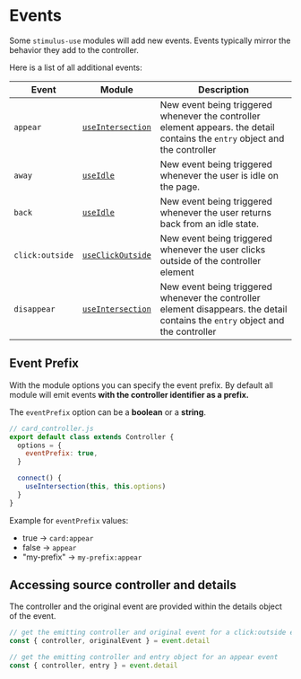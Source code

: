 # Events

Some `stimulus-use` modules will add new events. Events typically mirror the behavior they add to the controller.

Here is a list of all additional events:

| Event |Module | Description |
|-------|-------|-------------|
|`appear`|[`useIntersection`](./docs/use-intersection.md)| New event being triggered whenever the controller element appears. the detail contains the `entry` object and the controller|
|`away`|[`useIdle`](./docs/use-idle.md)| New event being triggered whenever the user is idle on the page. |
|`back`|[`useIdle`](./docs/use-idle.md)| New event being triggered whenever the user returns back from an idle state. |
|`click:outside`|[`useClickOutside`](./docs/use-click-outside.md)| New event being triggered whenever the user clicks outside of the controller element|
|`disappear`|[`useIntersection`](./docs/use-intersection.md)| New event being triggered whenever the controller element disappears. the detail contains the `entry` object and the controller|

## Event Prefix

With the module options you can specify the event prefix. By default all module will emit events **with the controller identifier as a prefix.**

The `eventPrefix` option can be a **boolean** or a **string**.

```js
// card_controller.js
export default class extends Controller {
  options = {
    eventPrefix: true,
  }

  connect() {
    useIntersection(this, this.options)
  }
}
```

Example for `eventPrefix` values:
- true -> `card:appear`
- false -> `appear`
- "my-prefix" -> `my-prefix:appear`

## Accessing source controller and details
The controller and the original event are provided within the details object of the event.

```js
// get the emitting controller and original event for a click:outside event
const { controller, originalEvent } = event.detail
```

```js
// get the emitting controller and entry object for an appear event
const { controller, entry } = event.detail
```
